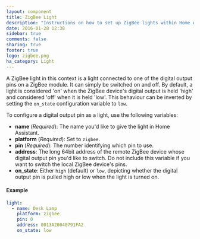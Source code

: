 ```yaml
---
layout: component
title: ZigBee Light
description: "Instructions on how to set up ZigBee lights within Home Assistant."
date: 2016-01-28 12:38
sidebar: true
comments: false
sharing: true
footer: true
logo: zigbee.png
ha_category: Light
---
```


A ZigBee light in this context is a light connected to one of the digital output pins on a ZigBee module. It can simply be switched on and off. By default, a light is considered 'on' when the ZigBee device's digital output is held 'high' and considered 'off' when it is held 'low'. This behaviour can be inverted by setting the `on_state` configuration variable to `low`.

To configure a digital output pin as a light, use the following variables:

- **name** (*Required*): The name you'd like to give the light in Home Assistant.
- **platform** (*Required*): Set to `zigbee`.
- **pin** (*Required*): The number identifying which pin to use.
- **address**: The long 64bit address of the remote ZigBee device whose digital output pin you'd like to switch. Do not include this variable if you want to switch the local ZigBee device's pins.
- **on_state**: Either `high` (default) or `low`, depicting whether the digital output pin is pulled high or low when the light is turned on.

#### Example

```yaml
light:
  - name: Desk Lamp
    platform: zigbee
    pin: 0
    address: 0013A20040791FA2
    on_state: low
```
